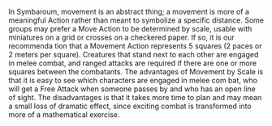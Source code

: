In Symbaroum, movement is an abstract thing; a movement is more of a meaningful Action rather than meant to symbolize a specific distance. Some groups may prefer a Move Action to be determined by scale, usable with miniatures on a grid or crosses on a checkered paper. If so, it is our recommenda tion that a Movement Action represents 5 squares (2 paces or 2 meters per square). Creatures that stand next to each other are engaged in melee combat, and ranged attacks are required if there are one or more squares between the combatants.
The advantages of Movement by Scale is that it is easy to see which characters are engaged in melee com bat, who will get a Free Attack when someone passes by and who has an open line of sight. The disadvantages is that it takes more time to plan and may mean a small loss of dramatic effect, since exciting combat is transformed into more of a mathematical exercise.